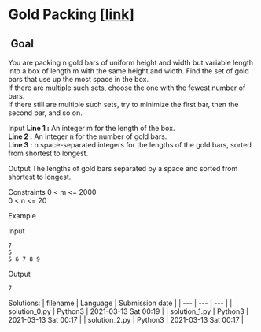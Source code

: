 # Gold Packing \[[link](https://www.codingame.com/training/easy/gold-packing)\]


 Goal
-----


You are packing n gold bars of uniform height and width but variable length into a box of length m with the same height and width. Find the set of gold bars that use up the most space in the box.  
If there are multiple such sets, choose the one with the fewest number of bars.  
If there still are multiple such sets, try to minimize the first bar, then the second bar, and so on.



Input
**Line 1 :** An integer m for the length of the box.  
**Line 2 :** An integer n for the number of gold bars.  
**Line 3 :** n space-separated integers for the lengths of the gold bars, sorted from shortest to longest.


Output
The lengths of gold bars separated by a space and sorted from shortest to longest.


Constraints
0 < m <= 2000  
0 < n <= 20


Example


Input

```
7
5
5 6 7 8 9
```



Output

```
7
```





Solutions:
| filename | Language | Submission date |
| --- | --- | --- |
| solution_0.py | Python3 | 2021-03-13 Sat 00:19 |
| solution_1.py | Python3 | 2021-03-13 Sat 00:17 |
| solution_2.py | Python3 | 2021-03-13 Sat 00:17 |

